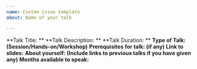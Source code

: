 ```yaml
---
name: Custom issue template
about: Name of your talk

---
```


**Talk Title: **
**Talk Description: **
**Talk Duration: **
**Type of Talk: (Session/Hands-on/Workshop)**
**Prerequisites for talk: (if any)**
**Link  to slides:**
**About yourself: (Include links to previous talks if you have given any)**
**Months available to speak:**
